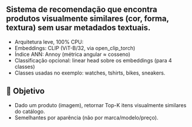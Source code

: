 
## Sistema de recomendação que encontra produtos visualmente similares (cor, forma, textura) sem usar metadados textuais.
- Arquitetura leve, 100% CPU:
- Embeddings: CLIP (ViT-B/32, via open_clip_torch)
- Índice ANN: Annoy (métrica angular ≈ cosseno)
- Classificação opcional: linear head sobre os embeddings (para 4 classes)
- Classes usadas no exemplo: watches, tshirts, bikes, sneakers.

## 🎯 Objetivo
- Dado um produto (imagem), retornar Top-K itens visualmente similares do catálogo.
- Semelhantes por aparência (não por marca/modelo/preço).
